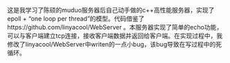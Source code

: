 这是我学习了陈硕的muduo服务器后自己动手做的c++高性能服务器，实现了epoll + “one loop per thread”的模型。代码借鉴了https://github.com/linyacool/WebServer 。本服务器实现了简单的echo功能，可以与客户端建立tcp连接，接收客户端数据并返回给客户端。在实现过程中，我修改了linyacool/WebServer中writen的一点小bug，该bug导致在写过程中的死循环。